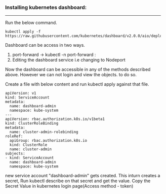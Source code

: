 ### Installing kubernetes dashboard:
---------------------------------------------------------
Run the below command.

```
kubectl apply -f https://raw.githubusercontent.com/kubernetes/dashboard/v2.0.0/aio/deploy/recommended.yaml
```

Dashboard can be access in two ways.

1. port-forward -> kubectl -n <namespace> port-forward <dashboard pod> <localport>:<pod target port>
2. Editing the dashboard service i.e changing to Nodeport

Now the dashboard can be accessible in any of the methods described above. However we can not login and view the objects.
to do so.

Create a file with below content and run kubectl apply against that file.

```
apiVersion: v1
kind: ServiceAccount
metadata:
  name: dashboard-admin
  namespace: kube-system
---
apiVersion: rbac.authorization.k8s.io/v1beta1
kind: ClusterRoleBinding
metadata:
  name: cluster-admin-rolebinding
roleRef:
  apiGroup: rbac.authorization.k8s.io
  kind: ClusterRole
  name: cluster-admin
subjects:
- kind: ServiceAccount
  name: dashboard-admin
  namespace: kube-system
```

new service account "dashboard-admin" gets created. This inturn creates a secret, Run kubectl describe on that secret and get the value.
Copy the Secret Value in kubernetes login page(Access method - token)
